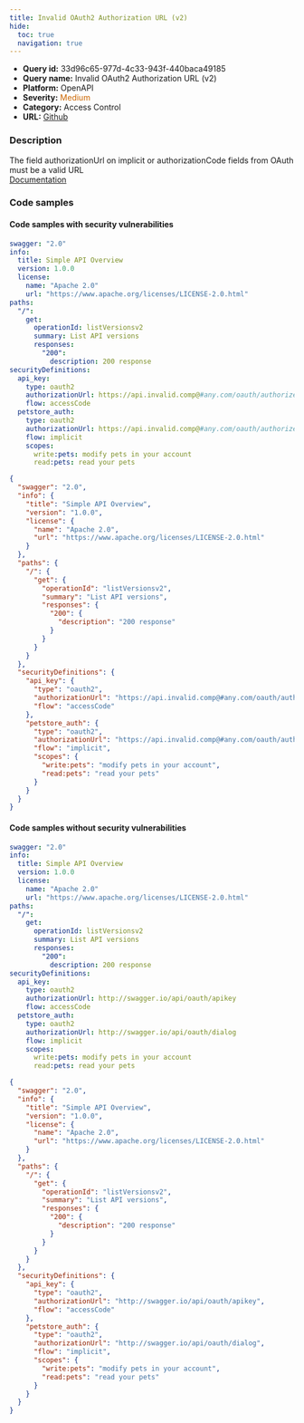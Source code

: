 ```yaml
---
title: Invalid OAuth2 Authorization URL (v2)
hide:
  toc: true
  navigation: true
---
```


<style>
  .highlight .hll {
    background-color: #ff171742;
  }
  .md-content {
    max-width: 1100px;
    margin: 0 auto;
  }
</style>

-   **Query id:** 33d96c65-977d-4c33-943f-440baca49185
-   **Query name:** Invalid OAuth2 Authorization URL (v2)
-   **Platform:** OpenAPI
-   **Severity:** <span style="color:#C60">Medium</span>
-   **Category:** Access Control
-   **URL:** [Github](https://github.com/Checkmarx/kics/tree/master/assets/queries/openAPI/2.0/invalid_oauth_authorization_url)

### Description
The field authorizationUrl on implicit or authorizationCode fields from OAuth must be a valid URL<br>
[Documentation](https://swagger.io/specification/v2/#securitySchemeObject)

### Code samples
#### Code samples with security vulnerabilities
```yaml title="Postitive test num. 1 - yaml file" hl_lines="19 23"
swagger: "2.0"
info:
  title: Simple API Overview
  version: 1.0.0
  license:
    name: "Apache 2.0"
    url: "https://www.apache.org/licenses/LICENSE-2.0.html"
paths:
  "/":
    get:
      operationId: listVersionsv2
      summary: List API versions
      responses:
        "200":
          description: 200 response
securityDefinitions:
  api_key:
    type: oauth2
    authorizationUrl: https://api.invalid.comp@#any.com/oauth/authorize
    flow: accessCode
  petstore_auth:
    type: oauth2
    authorizationUrl: https://api.invalid.comp@#any.com/oauth/authorize
    flow: implicit
    scopes:
      write:pets: modify pets in your account
      read:pets: read your pets

```
```json title="Postitive test num. 2 - json file" hl_lines="32 27"
{
  "swagger": "2.0",
  "info": {
    "title": "Simple API Overview",
    "version": "1.0.0",
    "license": {
      "name": "Apache 2.0",
      "url": "https://www.apache.org/licenses/LICENSE-2.0.html"
    }
  },
  "paths": {
    "/": {
      "get": {
        "operationId": "listVersionsv2",
        "summary": "List API versions",
        "responses": {
          "200": {
            "description": "200 response"
          }
        }
      }
    }
  },
  "securityDefinitions": {
    "api_key": {
      "type": "oauth2",
      "authorizationUrl": "https://api.invalid.comp@#any.com/oauth/authorize",
      "flow": "accessCode"
    },
    "petstore_auth": {
      "type": "oauth2",
      "authorizationUrl": "https://api.invalid.comp@#any.com/oauth/authorize",
      "flow": "implicit",
      "scopes": {
        "write:pets": "modify pets in your account",
        "read:pets": "read your pets"
      }
    }
  }
}

```


#### Code samples without security vulnerabilities
```yaml title="Negative test num. 1 - yaml file"
swagger: "2.0"
info:
  title: Simple API Overview
  version: 1.0.0
  license:
    name: "Apache 2.0"
    url: "https://www.apache.org/licenses/LICENSE-2.0.html"
paths:
  "/":
    get:
      operationId: listVersionsv2
      summary: List API versions
      responses:
        "200":
          description: 200 response
securityDefinitions:
  api_key:
    type: oauth2
    authorizationUrl: http://swagger.io/api/oauth/apikey
    flow: accessCode
  petstore_auth:
    type: oauth2
    authorizationUrl: http://swagger.io/api/oauth/dialog
    flow: implicit
    scopes:
      write:pets: modify pets in your account
      read:pets: read your pets

```
```json title="Negative test num. 2 - json file"
{
  "swagger": "2.0",
  "info": {
    "title": "Simple API Overview",
    "version": "1.0.0",
    "license": {
      "name": "Apache 2.0",
      "url": "https://www.apache.org/licenses/LICENSE-2.0.html"
    }
  },
  "paths": {
    "/": {
      "get": {
        "operationId": "listVersionsv2",
        "summary": "List API versions",
        "responses": {
          "200": {
            "description": "200 response"
          }
        }
      }
    }
  },
  "securityDefinitions": {
    "api_key": {
      "type": "oauth2",
      "authorizationUrl": "http://swagger.io/api/oauth/apikey",
      "flow": "accessCode"
    },
    "petstore_auth": {
      "type": "oauth2",
      "authorizationUrl": "http://swagger.io/api/oauth/dialog",
      "flow": "implicit",
      "scopes": {
        "write:pets": "modify pets in your account",
        "read:pets": "read your pets"
      }
    }
  }
}

```

